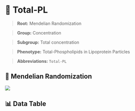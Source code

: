 # 🧪 Total-PL

> **Root:** Mendelian Randomization

> **Group:** Concentration  

> **Subgroup:** Total concentration

> **Phenotype:** Total-Phospholipids in Lipoprotein Particles  

> **Abbreviations:** `Total-PL`

## 🧬 Mendelian Randomization  

<img src="/MR/Figures/Inverse/Total-PL.png"/>


## 📊 Data Table


<CsvTableMRI src="/MR/Data/Inverse/Total-PL.csv"/>
